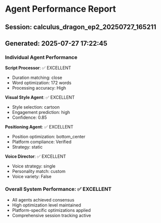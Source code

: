 # Agent Performance Report

## Session: calculus_dragon_ep2_20250727_165211
## Generated: 2025-07-27 17:22:45

### Individual Agent Performance

**Script Processor**: ✅ EXCELLENT
- Duration matching: close
- Word optimization: 172 words
- Processing accuracy: High

**Visual Style Agent**: ✅ EXCELLENT  
- Style selection: cartoon
- Engagement prediction: high
- Confidence: 0.85

**Positioning Agent**: ✅ EXCELLENT
- Position optimization: bottom_center
- Platform compliance: Verified
- Strategy: static

**Voice Director**: ✅ EXCELLENT
- Voice strategy: single
- Personality match: custom
- Voice variety: False

### Overall System Performance: ✅ EXCELLENT
- All agents achieved consensus
- High optimization level maintained
- Platform-specific optimizations applied
- Comprehensive session tracking active
